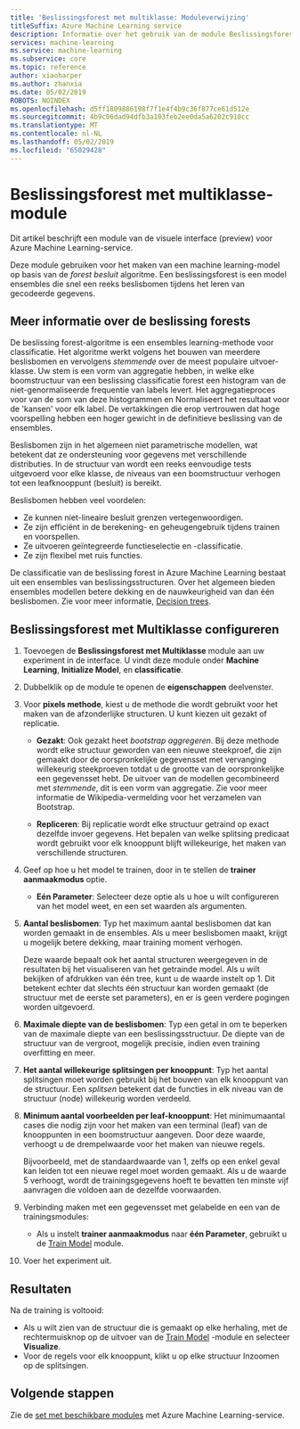 ```yaml
---
title: 'Beslissingsforest met multiklasse: Moduleverwijzing'
titleSuffix: Azure Machine Learning service
description: Informatie over het gebruik van de module Beslissingsforest met Multiklasse in Azure Machine Learning-service te maken van een machine learning-model op basis van de *forest besluit* algoritme.
services: machine-learning
ms.service: machine-learning
ms.subservice: core
ms.topic: reference
author: xiaoharper
ms.author: zhanxia
ms.date: 05/02/2019
ROBOTS: NOINDEX
ms.openlocfilehash: d5ff1809886198f7f1e4f4b9c36f877ce61d512e
ms.sourcegitcommit: 4b9c06dad94dfb3a103feb2ee0da5a6202c910cc
ms.translationtype: MT
ms.contentlocale: nl-NL
ms.lasthandoff: 05/02/2019
ms.locfileid: "65029428"
---
```

# <a name="multiclass-decision-forest-module"></a>Beslissingsforest met multiklasse-module

Dit artikel beschrijft een module van de visuele interface (preview) voor Azure Machine Learning-service.

Deze module gebruiken voor het maken van een machine learning-model op basis van de *forest besluit* algoritme. Een beslissingsforest is een model ensembles die snel een reeks beslisbomen tijdens het leren van gecodeerde gegevens.

## <a name="more-about-decision-forests"></a>Meer informatie over de beslissing forests

De beslissing forest-algoritme is een ensembles learning-methode voor classificatie. Het algoritme werkt volgens het bouwen van meerdere beslisbomen en vervolgens *stemmende* over de meest populaire uitvoer-klasse. Uw stem is een vorm van aggregatie hebben, in welke elke boomstructuur van een beslissing classificatie forest een histogram van de niet-genormaliseerde frequentie van labels levert. Het aggregatieproces voor van de som van deze histogrammen en Normaliseert het resultaat voor de 'kansen' voor elk label. De vertakkingen die erop vertrouwen dat hoge voorspelling hebben een hoger gewicht in de definitieve beslissing van de ensembles.

Beslisbomen zijn in het algemeen niet parametrische modellen, wat betekent dat ze ondersteuning voor gegevens met verschillende distributies. In de structuur van wordt een reeks eenvoudige tests uitgevoerd voor elke klasse, de niveaus van een boomstructuur verhogen tot een leafknooppunt (besluit) is bereikt.

Beslisbomen hebben veel voordelen:

+ Ze kunnen niet-lineaire besluit grenzen vertegenwoordigen.
+ Ze zijn efficiënt in de berekening- en geheugengebruik tijdens trainen en voorspellen.
+ Ze uitvoeren geïntegreerde functieselectie en -classificatie.
+ Ze zijn flexibel met ruis functies.

De classificatie van de beslissing forest in Azure Machine Learning bestaat uit een ensembles van beslissingsstructuren. Over het algemeen bieden ensembles modellen betere dekking en de nauwkeurigheid van dan één beslisbomen. Zie voor meer informatie, [Decision trees](http://go.microsoft.com/fwlink/?LinkId=403677).

## <a name="how-to-configure-multiclass-decision-forest"></a>Beslissingsforest met Multiklasse configureren



1. Toevoegen de **Beslissingsforest met Multiklasse** module aan uw experiment in de interface. U vindt deze module onder **Machine Learning**, **Initialize Model**, en **classificatie**.

2. Dubbelklik op de module te openen de **eigenschappen** deelvenster.

3. Voor **pixels methode**, kiest u de methode die wordt gebruikt voor het maken van de afzonderlijke structuren.  U kunt kiezen uit gezakt of replicatie.

    + **Gezakt**: Ook gezakt heet *bootstrap aggregeren*. Bij deze methode wordt elke structuur geworden van een nieuwe steekproef, die zijn gemaakt door de oorspronkelijke gegevensset met vervanging willekeurig steekproeven totdat u de grootte van de oorspronkelijke een gegevensset hebt. De uitvoer van de modellen gecombineerd met *stemmende*, dit is een vorm van aggregatie. Zie voor meer informatie de Wikipedia-vermelding voor het verzamelen van Bootstrap.

    + **Repliceren**: Bij replicatie wordt elke structuur getraind op exact dezelfde invoer gegevens. Het bepalen van welke splitsing predicaat wordt gebruikt voor elk knooppunt blijft willekeurige, het maken van verschillende structuren.

   

4. Geef op hoe u het model te trainen, door in te stellen de **trainer aanmaakmodus** optie.

    + **Eén Parameter**: Selecteer deze optie als u hoe u wilt configureren van het model weet, en een set waarden als argumenten.


5. **Aantal beslisbomen**: Typ het maximum aantal beslisbomen dat kan worden gemaakt in de ensembles. Als u meer beslisbomen maakt, krijgt u mogelijk betere dekking, maar training moment verhogen.

    Deze waarde bepaalt ook het aantal structuren weergegeven in de resultaten bij het visualiseren van het getrainde model. Als u wilt bekijken of afdrukken van één tree, kunt u de waarde instelt op 1. Dit betekent echter dat slechts één structuur kan worden gemaakt (de structuur met de eerste set parameters), en er is geen verdere pogingen worden uitgevoerd.

6. **Maximale diepte van de beslisbomen**: Typ een getal in om te beperken van de maximale diepte van een beslissingsstructuur. De diepte van de structuur van de vergroot, mogelijk precisie, indien even training overfitting en meer.

7. **Het aantal willekeurige splitsingen per knooppunt**: Typ het aantal splitsingen moet worden gebruikt bij het bouwen van elk knooppunt van de structuur. Een *splitsen* betekent dat de functies in elk niveau van de structuur (node) willekeurig worden verdeeld.

8. **Minimum aantal voorbeelden per leaf-knooppunt**: Het minimumaantal cases die nodig zijn voor het maken van een terminal (leaf) van de knooppunten in een boomstructuur aangeven. Door deze waarde, verhoogt u de drempelwaarde voor het maken van nieuwe regels.

    Bijvoorbeeld, met de standaardwaarde van 1, zelfs op een enkel geval kan leiden tot een nieuwe regel moet worden gemaakt. Als u de waarde 5 verhoogt, wordt de trainingsgegevens hoeft te bevatten ten minste vijf aanvragen die voldoen aan de dezelfde voorwaarden.



10. Verbinding maken met een gegevensset met gelabelde en een van de trainingsmodules:

    + Als u instelt **trainer aanmaakmodus** naar **één Parameter**, gebruikt u de [Train Model](./train-model.md) module.

11. Voer het experiment uit.

## <a name="results"></a>Resultaten

Na de training is voltooid:

+ Als u wilt zien van de structuur die is gemaakt op elke herhaling, met de rechtermuisknop op de uitvoer van de [Train Model](./train-model.md) -module en selecteer **Visualize**.
+ Voor de regels voor elk knooppunt, klikt u op elke structuur Inzoomen op de splitsingen.


## <a name="next-steps"></a>Volgende stappen

Zie de [set met beschikbare modules](module-reference.md) met Azure Machine Learning-service. 